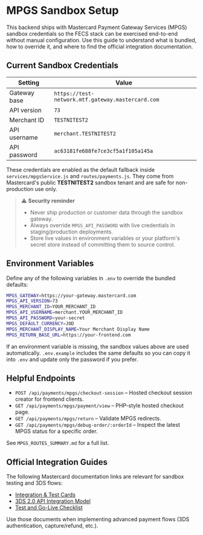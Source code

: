 # MPGS Sandbox Setup

This backend ships with Mastercard Payment Gateway Services (MPGS) sandbox credentials so the FECS stack can be exercised end-to-end without manual configuration. Use this guide to understand what is bundled, how to override it, and where to find the official integration documentation.

## Current Sandbox Credentials

| Setting | Value |
| --- | --- |
| Gateway base | `https://test-network.mtf.gateway.mastercard.com`
| API version | `73`
| Merchant ID | `TESTNITEST2`
| API username | `merchant.TESTNITEST2`
| API password | `ac63181fe688fe7ce3cf5a1f105a145a`

These credentials are enabled as the default fallback inside `services/mpgsService.js` and `routes/payments.js`. They come from Mastercard's public **TESTNITEST2** sandbox tenant and are safe for non-production use only.

> ⚠️ **Security reminder**
>
> - Never ship production or customer data through the sandbox gateway.
> - Always override `MPGS_API_PASSWORD` with live credentials in staging/production deployments.
> - Store live values in environment variables or your platform's secret store instead of committing them to source control.

## Environment Variables

Define any of the following variables in `.env` to override the bundled defaults:

```bash
MPGS_GATEWAY=https://your-gateway.mastercard.com
MPGS_API_VERSION=73
MPGS_MERCHANT_ID=YOUR_MERCHANT_ID
MPGS_API_USERNAME=merchant.YOUR_MERCHANT_ID
MPGS_API_PASSWORD=your-secret
MPGS_DEFAULT_CURRENCY=JOD
MPGS_MERCHANT_DISPLAY_NAME=Your Merchant Display Name
MPGS_RETURN_BASE_URL=https://your-frontend.com
```

If an environment variable is missing, the sandbox values above are used automatically. `.env.example` includes the same defaults so you can copy it into `.env` and update only the password if you prefer.

## Helpful Endpoints

- `POST /api/payments/mpgs/checkout-session` – Hosted checkout session creator for frontend clients.
- `GET /api/payments/mpgs/payment/view` – PHP-style hosted checkout page.
- `GET /api/payments/mpgs/return` – Validate MPGS redirects.
- `GET /api/payments/mpgs/debug-order/:orderId` – Inspect the latest MPGS status for a specific order.

See `MPGS_ROUTES_SUMMARY.md` for a full list.

## Official Integration Guides

The following Mastercard documentation links are relevant for sandbox testing and 3DS flows:

- [Integration & Test Cards](https://test-gateway.mastercard.com/api/documentation/integrationGuidelines)
- [3DS 2.0 API Integration Model](https://test-gateway.mastercard.com/api/documentation/integrationGuidelines/supportedFeatures/pickAdditionalFunctionality/authentication/3DS/integrationModelAPI.html?locale=en_US#x_3DSTest)
- [Test and Go-Live Checklist](https://test-gateway.mastercard.com/api/documentation/integrationGuidelines/supportedFeatures/testAndGoLive.html?locale=en_US)

Use those documents when implementing advanced payment flows (3DS authentication, capture/refund, etc.).
